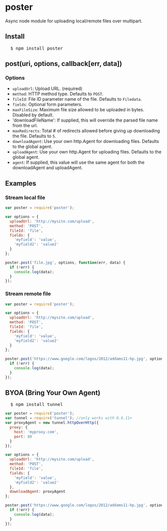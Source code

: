 # poster
Async node module for uploading local/remote files over multipart.

## Install
<pre>
  $ npm install poster
</pre>

## post(uri, options, callback[err, data])

### Options
 - `uploadUrl`: Upload URL. (required)
 - `method`: HTTP method type. Defaults to `POST`.
 - `fileId`: File ID parameter name of the file. Defaults to `Filedata`.
 - `fields`: Optional form parameters.
 - `maxFileSize`: Maximum file size allowed to be uploaded in bytes. Disabled by default.
 - 'downloadFileName': If supplied, this will override the parsed file name from the url.
 - `maxRedirects`: Total # of redirects allowed before giving up downloading the file. Defaults to `5`.
 - `downloadAgent`: Use your own http.Agent for downloading files. Defaults to the global agent.
 - `uploadAgent`: Use your own http.Agent for uploading files. Defaults to the global agent.
 - `agent`: If supplied, this value will use the same agent for both the downloadAgent and uploadAgent.

## Examples

### Stream local file
``` js
var poster = require('poster');

var options = {
  uploadUrl: 'http://mysite.com/upload',
  method: 'POST',
  fileId: 'file',
  fields: {
    'myfield': 'value',
    'myfield2': 'value2'
  }
};

poster.post('file.jpg', options, function(err, data) {
  if (!err) {
    console.log(data);
  }
});
```

### Stream remote file
``` js
var poster = require('poster');

var options = {
  uploadUrl: 'http://mysite.com/upload',
  method: 'POST',
  fileId: 'file',
  fields: {
    'myfield': 'value',
    'myfield2': 'value2'
  }
};

poster.post('https://www.google.com/logos/2012/addams11-hp.jpg', options, function(err, data) {
  if (!err) {
    console.log(data);
  }
});
```

## BYOA (Bring Your Own Agent)
<pre>
  $ npm install tunnel
</pre>

``` js
var poster = require('poster');
var tunnel = require('tunnel'); //only works with 0.6.11+
var proxyAgent = new tunnel.httpOverHttp({
  proxy: {
    host: 'myproxy.com',
    port: 80
  }
});

var options = {
  uploadUrl: 'http://mysite.com/upload',
  method: 'POST',
  fileId: 'file',
  fields: {
    'myfield': 'value',
    'myfield2': 'value2'
  },
  downloadAgent: proxyAgent
};

poster.post('https://www.google.com/logos/2012/addams11-hp.jpg', options, function(err, data) {
  if (!err) {
    console.log(data);
  }
});
```